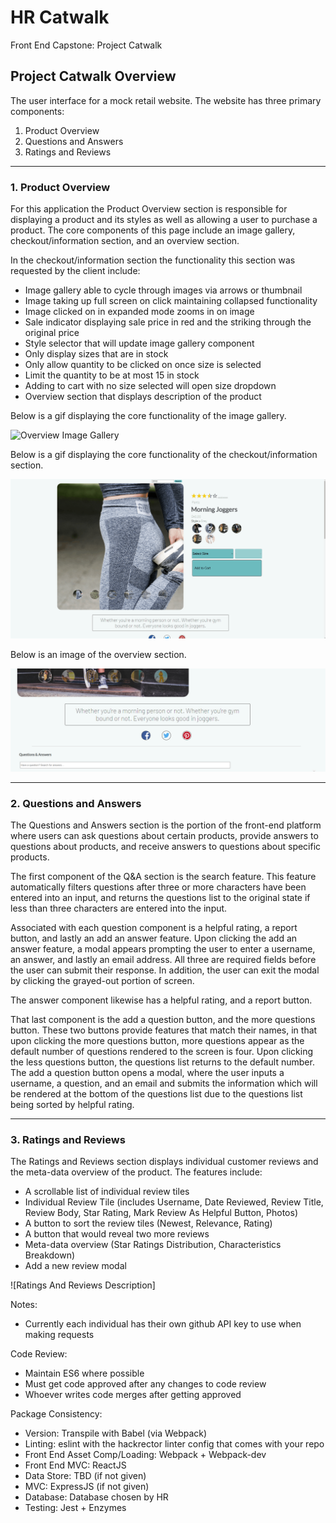 # HR Catwalk
Front End Capstone: Project Catwalk

## Project Catwalk Overview
The user interface for a mock retail website. The website has three primary components: 
1. Product Overview 
2. Questions and Answers 
3. Ratings and Reviews 

---
### 1. Product Overview
For this application the Product Overview section is responsible for displaying a product and its styles as well as allowing a user to purchase a product. The core components of this page include an image gallery, checkout/information section, and an overview section.

In the checkout/information section the functionality this section was requested by the client include:

<ul>
    <li>Image gallery able to cycle through images via arrows or thumbnail</li>
    <li>Image taking up full screen on click maintaining collapsed functionality</li>
    <li>Image clicked on in expanded mode zooms in on image</li>
    <li>Sale indicator displaying sale price in red and the striking through the original price</li>
    <li>Style selector that will update image gallery component</li>
    <li>Only display sizes that are in stock</li>
    <li>Only allow quantity to be clicked on once size is selected</li>
    <li>Limit the quantity to be at most 15 in stock</li>
    <li>Adding to cart with no size selected will open size dropdown</li>
    <li>Overview section that displays description of the product</li>
</ul>

Below is a gif displaying the core functionality of the image gallery.

![Overview Image Gallery](https://github.com/FEC-Brontosaurus/Catwalk/blob/main/misc/overview/FECimagegallery.gif)

Below is a gif displaying the core functionality of the checkout/information section.

![Overview Checkout](https://github.com/FEC-Brontosaurus/Catwalk/blob/main/misc/overview/FECcheckout.gif)

Below is an image of the overview section.

![Overview Description](https://github.com/FEC-Brontosaurus/Catwalk/blob/main/misc/overview/FEC%20overview.png)

---
### 2. Questions and Answers
The Questions and Answers section is the portion of the front-end platform where users can ask questions about certain products, provide answers to questions about products, and receive answers to questions about specific products. 

The first component of the Q&A section is the search feature. This feature automatically filters questions after three or more characters have been entered into an input, and returns the questions list to the original state if less than three characters are entered into the input. 

Associated with each question component is a helpful rating, a report button, and lastly an add an answer feature. Upon clicking the add an answer feature, a modal appears prompting the user to enter a username, an answer, and lastly an email address. All three are required fields before the user can submit their response. In addition, the user can exit the modal by clicking the grayed-out portion of screen.

The answer component likewise has a helpful rating, and a report button.

That last component is the add a question button, and the more questions button. These two buttons provide features that match their names, in that upon clicking the more questions button, more questions appear as the default number of questions rendered to the screen is four. Upon clicking the less questions button, the questions list returns to the default number. The add a question button opens a modal, where the user inputs a username, a question, and an email and submits the information which will be rendered at the bottom of the questions list due to the questions list being sorted by helpful rating.

---
### 3. Ratings and Reviews
The Ratings and Reviews section displays individual customer reviews and the meta-data overview of the product. The features include: 
- A scrollable list of individual review tiles 
- Individual Review Tile (includes Username, Date Reviewed, Review Title, Review Body, Star Rating, Mark Review As Helpful Button, Photos)
- A button to sort the review tiles (Newest, Relevance, Rating)
- A button that would reveal two more reviews
- Meta-data overview (Star Ratings Distribution, Characteristics Breakdown)
- Add a new review modal 

![Ratings And Reviews Description]


Notes:
- Currently each individual has their own github API key to use when making requests

Code Review:
- Maintain ES6 where possible
- Must get code approved after any changes to code review
- Whoever writes code merges after getting approved

Package Consistency:
- Version: Transpile with Babel (via Webpack)
- Linting: eslint with the hackrector linter config that comes with your repo
- Front End Asset Comp/Loading: Webpack + Webpack-dev
- Front End MVC: ReactJS
- Data Store: TBD (if not given)
- MVC: ExpressJS (if not given)
- Database: Database chosen by HR
- Testing: Jest + Enzymes




